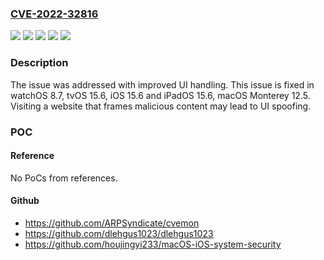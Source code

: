 ### [CVE-2022-32816](https://cve.mitre.org/cgi-bin/cvename.cgi?name=CVE-2022-32816)
![](https://img.shields.io/static/v1?label=Product&message=macOS&color=blue)
![](https://img.shields.io/static/v1?label=Product&message=tvOS&color=blue)
![](https://img.shields.io/static/v1?label=Product&message=watchOS&color=blue)
![](https://img.shields.io/static/v1?label=Version&message=n%2Fa&color=blue)
![](https://img.shields.io/static/v1?label=Vulnerability&message=Visiting%20a%20website%20that%20frames%20malicious%20content%20may%20lead%20to%20UI%20spoofing&color=brighgreen)

### Description

The issue was addressed with improved UI handling. This issue is fixed in watchOS 8.7, tvOS 15.6, iOS 15.6 and iPadOS 15.6, macOS Monterey 12.5. Visiting a website that frames malicious content may lead to UI spoofing.

### POC

#### Reference
No PoCs from references.

#### Github
- https://github.com/ARPSyndicate/cvemon
- https://github.com/dlehgus1023/dlehgus1023
- https://github.com/houjingyi233/macOS-iOS-system-security

